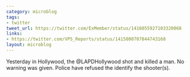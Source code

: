 ```yaml
---
category: microblog
tags:
- twitter
tweet_url: https://twitter.com/ExMember/status/1416055927103320068
links:
- https://twitter.com/VPS_Reports/status/1415800707844743168
layout: microblog
---
```

Yesterday in Hollywood, the @LAPDHollywood shot and killed a man. No warning was given. Police have refused the identify the shooter(s).
